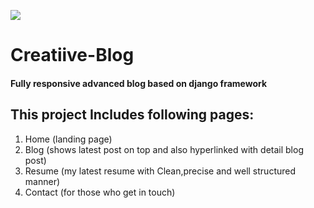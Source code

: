 ![](https://i.imgur.com/9UetyQ3.png)

# Creatiive-Blog

#### Fully responsive advanced blog based on django framework

## This project Includes following pages:
1. Home (landing page)
2. Blog (shows latest post on top and also hyperlinked with detail blog post)
3. Resume (my latest resume with Clean,precise and well structured manner)
4. Contact (for those who get in touch)
